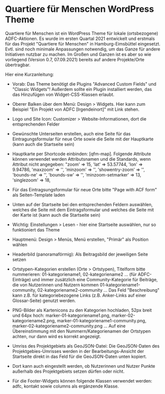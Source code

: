 Quartiere für Menschen WordPress Theme
======================================

Quartiere für Menschen ist ein WordPress Theme für lokale (ortsbezogene) ADFC-Aktionen. Es wurde im ersten Quartal 2021 entwickelt und erstmals für das Projekt "Quartiere für Menschen" in Hamburg-Eimsbüttel eingesetzt. Evtl. sind noch minimale Anpassungen notwendig, um das Ganze für andere Initiativen nutzbar zu machen. Im Großen und Ganzen ist es aber so wie vorliegend (Version 0.7, 07.09.2021) bereits auf andere Projekte/Orte übertragbar.

Hier eine Kurzanleitung:

* Vorab: Das Theme benötigt die Plugins "Advanced Custom Fields" und "Classic Widgets"! Außerdem sollte ein Plugin installiert werden, das das Hinzufügen von Widget-CSS-Klassen erlaubt.

* Oberer Balken über dem Menü: Design > Widgets. Hier kann zum Beispiel "Ein Projekt von ADFC [Irgendeinort]" mit Link stehen.

* Logo und Site Icon: Customizer > Website-Informationen, dort die entsprechenden Felder

* Gewünschte Unterseiten erstellen, auch eine Seite für das Eintragungsformular für neue Orte sowie die Seite mit der Hauptkarte (kann auch die Startseite sein)

* Hauptkarte per Shortcode einbinden: [qfm-map]. Folgende Attribute können verwendet werden Attributsnamen und die Standards, wenn Attribut nicht angegeben:
	"zoom' => 15,
	'lat' => 53.57744,
	'lon' => 9.94786,
	'maxzoom' => '',
	'minzoom' => '',
	'showentry-zoom' => '', 
	'bounds-ne' => '',
	'bounds-sw' => '',
	'minzoom-setmarker' => 13,
	'singlezoom' => 18,
	
* Für das Eintragsungsformular für neue Orte bitte "Page with ACF form" als Seiten-Template laden

* Unten auf der Startseite bei den entsprechenden Feldern auswählen, welches die Seite mit dem Eintragsformular und welches die Seite mit der Karte ist (kann auch die Startseite sein)

* Wichtig: Einstellungen > Lesen - hier eine Startseite auswählen, nur so funktioniert das Theme

* Hauptmenü: Design > Menüs, Menü erstellen, "Primär" als Position wählen

* Headerbild (panoramaförmig): Als Beitragsbild der jeweiligen Seite setzen

* Ortstypen-Kategorien erstellen (Orte > Ortstypen), Titelform bitte nummerieren: 01-kategoriename1, 02-kategoriename2 ... (für ADFC-Einträge) und immer zusätzlich eine Community-Kategorie für Beiträge, die von Nutzerinnen und Nutzern kommen 01-kategoriename1-community, 02-kategoriename2-community ... Das Feld "Beschreibung" kann z.B. für kategoriebezogene Links (z.B. Anker-Links auf einer Glossar-Seite) genutzt werden.

* PNG-Bilder als Kartenicons zu den Kategorien hochladen, 52px breit und 64px hoch: marker-01-kategoriename1.png, marker-02-kategoriename2.png, marker-01-kategoriename1-community.png, marker-02-kategoriename2-community.png ... Auf eine Übereinstimmung mit den Nummern/Kategorienamen der Ortstypen achten, nur dann wird es korrekt angezeigt.

* Umriss des Projektgebiets als GeoJSON-Datei: Die GeoJSON-Daten des Projektgebies-Umrisses werden in der Bearbeitungs-Ansicht der Startseite direkt in das Feld für die GeoJSON-Daten unten kopiert.

* Dort kann auch eingestellt werden, ob Nutzerinnen und Nutzer Punkte außerhalb des Projektgebiets setzen dürfen oder nicht.

* Für die Footer-Widgets können folgende Klassen verwendet werden: adfc, kontakt sowie columns als ergänzende Klasse.